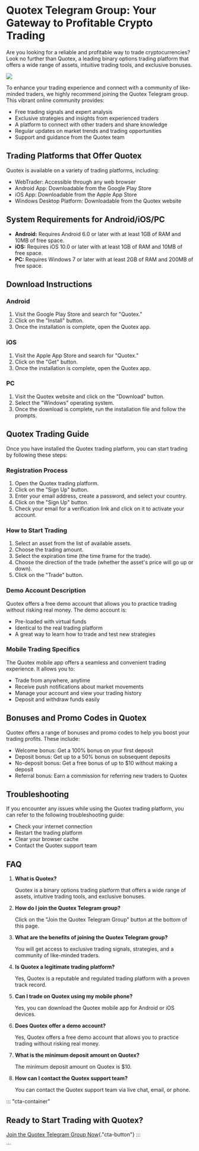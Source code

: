 # Quotex Telegram Group: Your Gateway to Profitable Crypto Trading

Are you looking for a reliable and profitable way to trade
cryptocurrencies? Look no further than Quotex, a leading binary options
trading platform that offers a wide range of assets, intuitive trading
tools, and exclusive bonuses.

[![](https://static.quotex.io/files/8_en/300_250.jpg)](https://traff.sbs/brokerqxsignupf)

To enhance your trading experience and connect with a community of
like-minded traders, we highly recommend joining the Quotex Telegram
group. This vibrant online community provides:

-   Free trading signals and expert analysis
-   Exclusive strategies and insights from experienced traders
-   A platform to connect with other traders and share knowledge
-   Regular updates on market trends and trading opportunities
-   Support and guidance from the Quotex team

## Trading Platforms that Offer Quotex

Quotex is available on a variety of trading platforms, including:

-   WebTrader: Accessible through any web browser
-   Android App: Downloadable from the Google Play Store
-   iOS App: Downloadable from the Apple App Store
-   Windows Desktop Platform: Downloadable from the Quotex website

## System Requirements for Android/iOS/PC

-   **Android:** Requires Android 6.0 or later with at least 1GB of RAM
    and 10MB of free space.
-   **iOS:** Requires iOS 10.0 or later with at least 1GB of RAM and
    10MB of free space.
-   **PC:** Requires Windows 7 or later with at least 2GB of RAM and
    200MB of free space.

## Download Instructions

### Android

1.  Visit the Google Play Store and search for "Quotex."
2.  Click on the "Install" button.
3.  Once the installation is complete, open the Quotex app.

### iOS

1.  Visit the Apple App Store and search for "Quotex."
2.  Click on the "Get" button.
3.  Once the installation is complete, open the Quotex app.

### PC

1.  Visit the Quotex website and click on the "Download" button.
2.  Select the "Windows" operating system.
3.  Once the download is complete, run the installation file and follow
    the prompts.

## Quotex Trading Guide

Once you have installed the Quotex trading platform, you can start
trading by following these steps:

### Registration Process

1.  Open the Quotex trading platform.
2.  Click on the "Sign Up" button.
3.  Enter your email address, create a password, and select your
    country.
4.  Click on the "Sign Up" button.
5.  Check your email for a verification link and click on it to activate
    your account.

### How to Start Trading

1.  Select an asset from the list of available assets.
2.  Choose the trading amount.
3.  Select the expiration time (the time frame for the trade).
4.  Choose the direction of the trade (whether the asset\'s price will
    go up or down).
5.  Click on the "Trade" button.

### Demo Account Description

Quotex offers a free demo account that allows you to practice trading
without risking real money. The demo account is:

-   Pre-loaded with virtual funds
-   Identical to the real trading platform
-   A great way to learn how to trade and test new strategies

### Mobile Trading Specifics

The Quotex mobile app offers a seamless and convenient trading
experience. It allows you to:

-   Trade from anywhere, anytime
-   Receive push notifications about market movements
-   Manage your account and view your trading history
-   Deposit and withdraw funds easily

## Bonuses and Promo Codes in Quotex

Quotex offers a range of bonuses and promo codes to help you boost your
trading profits. These include:

-   Welcome bonus: Get a 100% bonus on your first deposit
-   Deposit bonus: Get up to a 50% bonus on subsequent deposits
-   No-deposit bonus: Get a free bonus of up to \$10 without making a
    deposit
-   Referral bonus: Earn a commission for referring new traders to
    Quotex

## Troubleshooting

If you encounter any issues while using the Quotex trading platform, you
can refer to the following troubleshooting guide:

-   Check your internet connection
-   Restart the trading platform
-   Clear your browser cache
-   Contact the Quotex support team

## FAQ

1.  **What is Quotex?**

    Quotex is a binary options trading platform that offers a wide range
    of assets, intuitive trading tools, and exclusive bonuses.

2.  **How do I join the Quotex Telegram group?**

    Click on the "Join the Quotex Telegram Group" button at the
    bottom of this page.

3.  **What are the benefits of joining the Quotex Telegram group?**

    You will get access to exclusive trading signals, strategies, and a
    community of like-minded traders.

4.  **Is Quotex a legitimate trading platform?**

    Yes, Quotex is a reputable and regulated trading platform with a
    proven track record.

5.  **Can I trade on Quotex using my mobile phone?**

    Yes, you can download the Quotex mobile app for Android or iOS
    devices.

6.  **Does Quotex offer a demo account?**

    Yes, Quotex offers a free demo account that allows you to practice
    trading without risking real money.

7.  **What is the minimum deposit amount on Quotex?**

    The minimum deposit amount on Quotex is \$10.

8.  **How can I contact the Quotex support team?**

    You can contact the Quotex support team via live chat, email, or
    phone.

::: \"cta-container\"
## Ready to Start Trading with Quotex?

[Join the Quotex Telegram Group
Now](\%22https://traff.sbs/brokerqxsignup\%22){."cta-button"}
:::

\`\`\`

